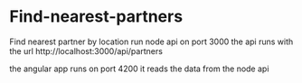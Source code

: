 # Find-nearest-partners
Find nearest partner by location
run node api on port 3000
the api runs with the url http://localhost:3000/api/partners

the angular app runs on port 4200
it reads the data from the node api
